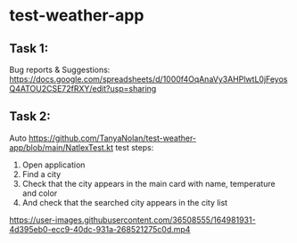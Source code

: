 # test-weather-app

## Task 1:
Bug reports & Suggestions: https://docs.google.com/spreadsheets/d/1000f4OqAnaVy3AHPlwtL0jFeyosQ4ATOU2CSE72fRXY/edit?usp=sharing

## Task 2:
Auto https://github.com/TanyaNolan/test-weather-app/blob/main/NatlexTest.kt
test steps:
1) Open application
2) Find a city
3) Check that the city appears in the main card with name, temperature and color
4) And check that the searched city appears in the city list

https://user-images.githubusercontent.com/36508555/164981931-4d395eb0-ecc9-40dc-931a-268521275c0d.mp4





